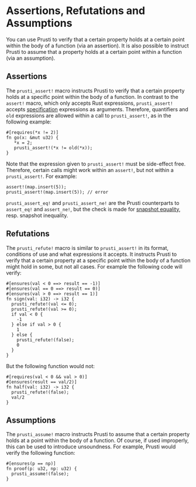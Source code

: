 # Assertions, Refutations and Assumptions 

You can use Prusti to verify that a certain property holds at a certain point
within the body of a function (via an assertion). It is also possible to
instruct Prusti to assume that a property holds at a certain point within a
function (via an assumption).

## Assertions

The `prusti_assert!` macro instructs Prusti to verify that a certain property
holds at a specific point within the body of a function. In contrast to the
`assert!` macro, which only accepts Rust expressions, `prusti_assert!` accepts
[specification](../syntax.md) expressions as arguments. Therefore, quantifiers
and `old` expressions are allowed within a call to `prusti_assert!`, as in
the following example:

```rust,noplaypen
#[requires(*x != 2)]
fn go(x: &mut u32) {
   *x = 2;
   prusti_assert!(*x != old(*x));
}
```

Note that the expression given to `prusti_assert!` must be side-effect free.
Therefore, certain calls might work within an `assert!`, but not within a
`prusti_assert!`. For example:

```rust,noplaypen
assert!(map.insert(5));
prusti_assert!(map.insert(5)); // error
```

`prusti_assert_eq!` and `prusti_assert_ne!` are the Prusti counterparts to
`assert_eq!` and `assert_ne!`, but the check is made for
[snapshot equality](../syntax.md#snapshot-equality), resp. snapshot inequality.

## Refutations

The `prusti_refute!` macro is similar to `prusti_assert!` in its format, conditions of use and what expressions it accepts. It instructs Prusti to verify that a certain property at a specific point within the body of a function might hold in some, but not all cases. For example the following code will verify:

```rust,noplaypen
#[ensures(val < 0 ==> result == -1)]
#[ensures(val == 0 ==> result == 0)]
#[ensures(val > 0 ==> result == 1)]
fn sign(val: i32) -> i32 {
  prusti_refute!(val <= 0);
  prusti_refute!(val >= 0);
  if val < 0 {
    -1
  } else if val > 0 {
    1
  } else {
    prusti_refute!(false);
    0
  }
}
```

But the following function would not:

```rust,noplaypen
#[requires(val < 0 && val > 0)]
#[ensures(result == val/2)]
fn half(val: i32) -> i32 {
  prusti_refute!(false);
  val/2
}
```

## Assumptions

The `prusti_assume!` macro instructs Prusti to assume that a certain property
holds at a point within the body of a function. Of course, if used improperly,
this can be used to introduce unsoundness. For example, Prusti would verify the
following function:

```rust,noplaypen
#[ensures(p == np)]
fn proof(p: u32, np: u32) {
  prusti_assume!(false);
}
```
